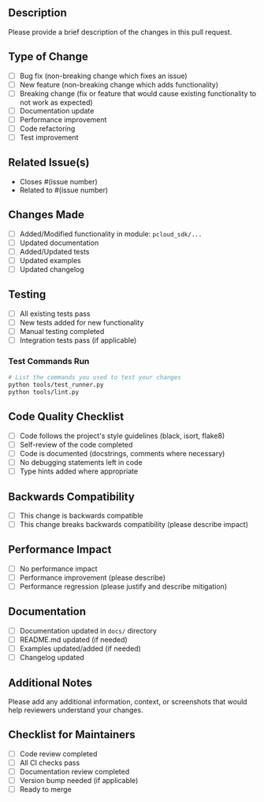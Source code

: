 ## Description
Please provide a brief description of the changes in this pull request.

## Type of Change
- [ ] Bug fix (non-breaking change which fixes an issue)
- [ ] New feature (non-breaking change which adds functionality)
- [ ] Breaking change (fix or feature that would cause existing functionality to not work as expected)
- [ ] Documentation update
- [ ] Performance improvement
- [ ] Code refactoring
- [ ] Test improvement

## Related Issue(s)
- Closes #(issue number)
- Related to #(issue number)

## Changes Made
- [ ] Added/Modified functionality in module: `pcloud_sdk/...`
- [ ] Updated documentation
- [ ] Added/Updated tests
- [ ] Updated examples
- [ ] Updated changelog

## Testing
- [ ] All existing tests pass
- [ ] New tests added for new functionality
- [ ] Manual testing completed
- [ ] Integration tests pass (if applicable)

### Test Commands Run
```bash
# List the commands you used to test your changes
python tools/test_runner.py
python tools/lint.py
```

## Code Quality Checklist
- [ ] Code follows the project's style guidelines (black, isort, flake8)
- [ ] Self-review of the code completed
- [ ] Code is documented (docstrings, comments where necessary)
- [ ] No debugging statements left in code
- [ ] Type hints added where appropriate

## Backwards Compatibility
- [ ] This change is backwards compatible
- [ ] This change breaks backwards compatibility (please describe impact)

## Performance Impact
- [ ] No performance impact
- [ ] Performance improvement (please describe)
- [ ] Performance regression (please justify and describe mitigation)

## Documentation
- [ ] Documentation updated in `docs/` directory
- [ ] README.md updated (if needed)
- [ ] Examples updated/added (if needed)
- [ ] Changelog updated

## Additional Notes
Please add any additional information, context, or screenshots that would help reviewers understand your changes.

## Checklist for Maintainers
- [ ] Code review completed
- [ ] All CI checks pass
- [ ] Documentation review completed
- [ ] Version bump needed (if applicable)
- [ ] Ready to merge